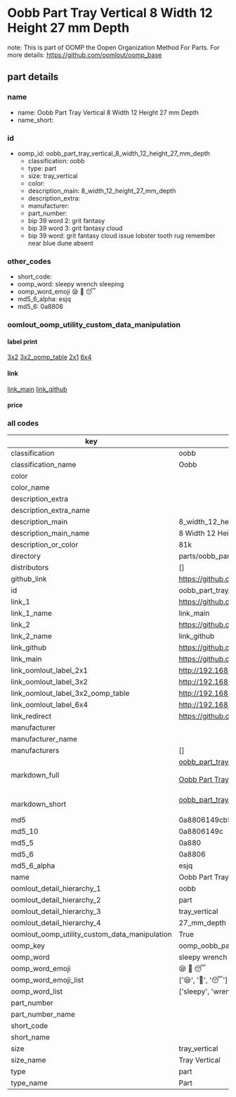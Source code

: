 # Oobb Part Tray Vertical 8 Width 12 Height 27 mm Depth  

note: This is part of OOMP the Oopen Organization Method For Parts. For more details: https://github.com/oomlout/oomp_base

##  part details
  







### name
* name: Oobb Part Tray Vertical 8 Width 12 Height 27 mm Depth
* name_short: 
### id
* oomp_id: oobb_part_tray_vertical_8_width_12_height_27_mm_depth
  * classification: oobb
  * type: part
  * size: tray_vertical
  * color: 
  * description_main: 8_width_12_height_27_mm_depth
  * description_extra: 
  * manufacturer: 
  * part_number: 
  * bip 39 word 2: grit fantasy
  * bip 39 word 3: grit fantasy cloud
  * bip 39 word: grit fantasy cloud issue lobster tooth rug remember near blue dune absent

### other_codes
* short_code: 
* oomp_word: sleepy wrench sleeping
* oomp_word_emoji :sleepy: :wrench: :sleeping:
* md5_6_alpha: esjq
* md5_6: 0a8806






### oomlout_oomp_utility_custom_data_manipulation
#### label print
[3x2](http://192.168.1.245:1112/?label=oomp%20esjq)
[3x2_oomp_table](http://192.168.1.108:1112/?label=oomp%20esjq)
[2x1](http://192.168.1.242:1112/?label=oomp%20esjq)
[6x4](http://192.168.1.55:1112/?label=oomp%20esjq)    

#### link

[link_main](https://github.com/oomlout/oomlout_oomp_version_1_messy/tree/main/parts/oobb_part_tray_vertical_8_width_12_height_27_mm_depth) [link_github](https://github.com/oomlout/oomlout_oomp_version_1_messy/tree/main/parts/oobb_part_tray_vertical_8_width_12_height_27_mm_depth)                             

#### price







### all codes 
| key | value |  
| --- | --- |  
| classification | oobb |  
| classification_name | Oobb |  
| color |  |  
| color_name |  |  
| description_extra |  |  
| description_extra_name |  |  
| description_main | 8_width_12_height_27_mm_depth |  
| description_main_name | 8 Width 12 Height 27 mm Depth |  
| description_or_color | 81k |  
| directory | parts/oobb_part_tray_vertical_8_width_12_height_27_mm_depth |  
| distributors | [] |  
| github_link | https://github.com/oomlout/oomlout_oomp_part_src/tree/main/parts/oobb_part_tray_vertical_8_width_12_height_27_mm_depth |  
| id | oobb_part_tray_vertical_8_width_12_height_27_mm_depth |  
| link_1 | https://github.com/oomlout/oomlout_oomp_version_1_messy/tree/main/parts/oobb_part_tray_vertical_8_width_12_height_27_mm_depth |  
| link_1_name | link_main |  
| link_2 | https://github.com/oomlout/oomlout_oomp_version_1_messy/tree/main/parts/oobb_part_tray_vertical_8_width_12_height_27_mm_depth |  
| link_2_name | link_github |  
| link_github | https://github.com/oomlout/oomlout_oomp_version_1_messy/tree/main/parts/oobb_part_tray_vertical_8_width_12_height_27_mm_depth |  
| link_main | https://github.com/oomlout/oomlout_oomp_version_1_messy/tree/main/parts/oobb_part_tray_vertical_8_width_12_height_27_mm_depth |  
| link_oomlout_label_2x1 | http://192.168.1.242:1112/?label=oomp%20esjq |  
| link_oomlout_label_3x2 | http://192.168.1.245:1112/?label=oomp%20esjq |  
| link_oomlout_label_3x2_oomp_table | http://192.168.1.108:1112/?label=oomp%20esjq |  
| link_oomlout_label_6x4 | http://192.168.1.55:1112/?label=oomp%20esjq |  
| link_redirect | https://github.com/oomlout/oomlout_oomp_version_1_messy/tree/main/parts/oobb_part_tray_vertical_8_width_12_height_27_mm_depth |  
| manufacturer |  |  
| manufacturer_name |  |  
| manufacturers | [] |  
| markdown_full | [oobb_part_tray_vertical_8_width_12_height_27_mm_depth](none)<br>[](none)<br>[Oobb Part Tray Vertical 8 Width 12 Height 27 Mm Depth](none)<br><br> |  
| markdown_short | [oobb_part_tray_vertical_8_width_12_height_27_mm_depth](none)<br><br> |  
| md5 | 0a8806149cb5b7a39341976a57d4c335 |  
| md5_10 | 0a8806149c |  
| md5_5 | 0a880 |  
| md5_6 | 0a8806 |  
| md5_6_alpha | esjq |  
| name | Oobb Part Tray Vertical 8 Width 12 Height 27 mm Depth |  
| oomlout_detail_hierarchy_1 | oobb |  
| oomlout_detail_hierarchy_2 | part |  
| oomlout_detail_hierarchy_3 | tray_vertical |  
| oomlout_detail_hierarchy_4 | 27_mm_depth |  
| oomlout_oomp_utility_custom_data_manipulation | True |  
| oomp_key | oomp_oobb_part_tray_vertical_8_width_12_height_27_mm_depth |  
| oomp_word | sleepy wrench sleeping |  
| oomp_word_emoji | :sleepy: :wrench: :sleeping: |  
| oomp_word_emoji_list | [':sleepy:', ':wrench:', ':sleeping:'] |  
| oomp_word_list | ['sleepy', 'wrench', 'sleeping'] |  
| part_number |  |  
| part_number_name |  |  
| short_code |  |  
| short_name |  |  
| size | tray_vertical |  
| size_name | Tray Vertical |  
| type | part |  
| type_name | Part |  
